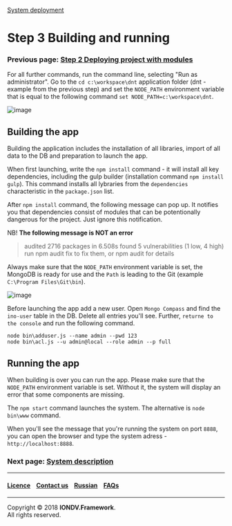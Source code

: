 [System deployment ](/docs/ru/1_system_deployment/)  
# Step 3 Building and running
### Previous page: [Step 2 Deploying project with modules](/docs/en/1_system_deployment/step2_project_with_modules.md)

For all further commands, run the command line, selecting "Run as administrator". Go to the `cd c:\workspace\dnt` application folder (dnt - example from the previous step) and set the `NODE_PATH` environment variable that is equal to the following command  `set NODE_PATH=c:\workspace\dnt`.

![image](/uploads/5c227620ef05f77df9e9531c29b30b7b/image.png)

## Building the app
Building the application includes the installation of all libraries, import of all data to the DB and preparation to launch the app.  

When first launching, write the `npm install` command - it will install all key dependencies, including the gulp builder (installation command `npm install gulp`). This command installs all lybraries from the `dependencies` characteristic in the `package.json` list.   

After `npm install` command, the following message can pop up. It notifies you that dependencies consist of modules that can be potentionally dangerous for the project. Just ignore this notification.

NB! **The following message is NOT an error**

> audited 2716 packages in 6.508s
   found 5 vulnerabilities (1 low, 4 high)
   run npm audit fix to fix them, or npm audit for details

Always make sure that the `NODE_PATH` environment variable is set, the MongoDB is ready for use and the `Path` is leading to the Git (example `C:\Program Files\Git\bin`).

![image](/uploads/fa3614243213775760dcd6dc2ae30b4a/image.png)

Before launching the app add a new user. Open `Mongo Compass` and find the `ino-user` table in the DB. Delete all entries you'll see. Further, `returne to the console` and run the following command.

```
node bin\adduser.js --name admin --pwd 123
node bin\acl.js --u admin@local --role admin --p full
```

## Running the app 
When building is over you can run the app. Please make sure that the `NODE_PATH` environment variable is set. Without it, the system will display an error that some components are missing.  

The `npm start` command launches the system. The alternative is `node bin\www` command.  

When you'll see the message that you're running the system on port `8888`, you can open the browser and type the system adress - `http://localhost:8888`.  

### Next page: [System description](/docs/en/2_system_description) 
--------------------------------------------------------------------------  


 #### [Licence](LICENCE.md) &ensp;  [Contact us](https://iondv.ru/index.html) &ensp;  [Russian](/docs/ru/1_system_deployment/step3_building_and_running.md)   &ensp; [FAQs](/faqs.md)          



--------------------------------------------------------------------------  

Copyright © 2018 **IONDV.Framework**.  
All rights reserved.  

